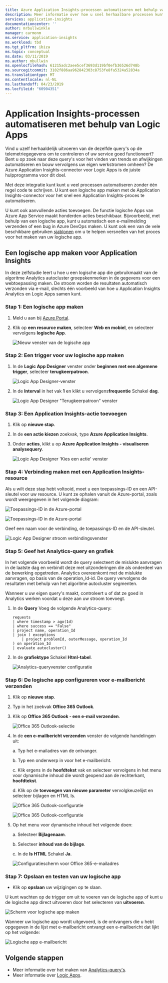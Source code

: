 ```yaml
---
title: Azure Application Insights-processen automatiseren met behulp van Logic Apps.
description: Meer informatie over hoe u snel herhaalbare processen kunt automatiseren door de Application Insights-connector toe te voegen aan uw logische app.
services: application-insights
documentationcenter: ''
author: mrbullwinkle
manager: carmonm
ms.service: application-insights
ms.workload: tbd
ms.tgt_pltfrm: ibiza
ms.topic: conceptual
ms.date: 03/11/2019
ms.author: mbullwin
ms.openlocfilehash: 61215adc2aee5cef3693d119bf0efb36526d748b
ms.sourcegitcommit: 3102f886aa962842303c8753fe8fa5324a52834a
ms.translationtype: MT
ms.contentlocale: nl-NL
ms.lasthandoff: 04/23/2019
ms.locfileid: "60904351"
---
```

# <a name="automate-application-insights-processes-by-using-logic-apps"></a>Application Insights-processen automatiseren met behulp van Logic Apps

Vind u uzelf herhaaldelijk uitvoeren van de dezelfde query's op de telemetriegegevens om te controleren of uw service goed functioneert? Bent u op zoek naar deze query's voor het vinden van trends en afwijkingen automatiseren en bouw vervolgens uw eigen werkstromen omheen? De Azure Application Insights-connector voor Logic Apps is de juiste hulpprogramma voor dit doel.

Met deze integratie kunt kunt u veel processen automatiseren zonder één regel code te schrijven. U kunt een logische app maken met de Application Insights-connector voor het snel een Application Insights-proces te automatiseren. 

U kunt ook aanvullende acties toevoegen. De functie logische Apps van Azure App Service maakt honderden acties beschikbaar. Bijvoorbeeld, met behulp van een logische app, kunt u automatisch een e-mailmelding verzenden of een bug in Azure DevOps maken. U kunt ook een van de vele beschikbare gebruiken [sjablonen](https://docs.microsoft.com/azure/logic-apps/logic-apps-use-logic-app-templates) om u te helpen versnellen van het proces voor het maken van uw logische app. 

## <a name="create-a-logic-app-for-application-insights"></a>Een logische app maken voor Application Insights

In deze zelfstudie leert u hoe u een logische app die gebruikmaakt van de algoritme Analytics autocluster groepskenmerken in de gegevens voor een webtoepassing maken. De stroom worden de resultaten automatisch verzonden via e-mail, slechts één voorbeeld van hoe u Application Insights Analytics en Logic Apps samen kunt. 

### <a name="step-1-create-a-logic-app"></a>Stap 1: Een logische app maken
1. Meld u aan bij [Azure Portal](https://portal.azure.com).
1. Klik op **een resource maken**, selecteer **Web en mobiel**, en selecteer vervolgens **logische App**.

    ![Nieuw venster van de logische app](./media/automate-with-logic-apps/1createlogicapp.png)

### <a name="step-2-create-a-trigger-for-your-logic-app"></a>Stap 2: Een trigger voor uw logische app maken
1. In de **Logic App Designer** venster onder **beginnen met een algemene trigger**, selecteer **terugkeerpatroon**.

    ![Logic App Designer-venster](./media/automate-with-logic-apps/2logicappdesigner.png)

1. In de **Interval** in het vak **1** en klikt u vervolgens**frequentie** Schakel **dag**.

    ![Logic App Designer "Terugkeerpatroon" venster](./media/automate-with-logic-apps/3recurrence.png)

### <a name="step-3-add-an-application-insights-action"></a>Stap 3: Een Application Insights-actie toevoegen
1. Klik op **nieuwe stap**.

1. In de **een actie kiezen** zoekvak, type **Azure Application Insights**.

1. Onder **acties**, klikt u op **Azure Application Insights - visualiseren analysequery**.

    ![Logic App Designer 'Kies een actie' venster](./media/automate-with-logic-apps/4visualize.png)

### <a name="step-4-connect-to-an-application-insights-resource"></a>Stap 4: Verbinding maken met een Application Insights-resource

Als u wilt deze stap hebt voltooid, moet u een toepassings-ID en een API-sleutel voor uw resource. U kunt ze ophalen vanuit de Azure-portal, zoals wordt weergegeven in het volgende diagram:

![Toepassings-ID in de Azure-portal](./media/automate-with-logic-apps/5apiaccess.png)

![Toepassings-ID in de Azure-portal](./media/automate-with-logic-apps/6apikey.png)

Geef een naam voor de verbinding, de toepassings-ID en de API-sleutel.

![Logic App Designer stroom verbindingsvenster](./media/automate-with-logic-apps/7connection.png)

### <a name="step-5-specify-the-analytics-query-and-chart-type"></a>Stap 5: Geef het Analytics-query en grafiek
In het volgende voorbeeld wordt de query selecteert de mislukte aanvragen in de laatste dag en verbindt deze met uitzonderingen die als onderdeel van de bewerking opgetreden. Analytics overeenkomt met de mislukte aanvragen, op basis van de operation_Id-id. De query vervolgens de resultaten met behulp van het algoritme autocluster segmenten. 

Wanneer u uw eigen query's maakt, controleert u of dat ze goed in Analytics werken voordat u deze aan uw stroom toevoegt.

1. In de **Query** Voeg de volgende Analytics-query:

    ```
    requests
    | where timestamp > ago(1d)
    | where success == "False"
    | project name, operation_Id
    | join ( exceptions
        | project problemId, outerMessage, operation_Id
    ) on operation_Id
    | evaluate autocluster()
    ```

1. In de **grafiektype** Schakel **Html-tabel**.

    ![Analytics-queryvenster configuratie](./media/automate-with-logic-apps/8query.png)

### <a name="step-6-configure-the-logic-app-to-send-email"></a>Stap 6: De logische app configureren voor e-mailbericht verzenden

1. Klik op **nieuwe stap**.

1. Typ in het zoekvak **Office 365 Outlook**.

1. Klik op **Office 365 Outlook - een e-mail verzenden**.

    ![Office 365 Outlook-selectie](./media/automate-with-logic-apps/9sendemail.png)

1. In de **een e-mailbericht verzenden** venster de volgende handelingen uit:

   a. Typ het e-mailadres van de ontvanger.

   b. Typ een onderwerp in voor het e-mailbericht.

   c. Klik ergens in de **hoofdtekst** vak en selecteer vervolgens in het menu voor dynamische inhoud die wordt geopend aan de rechterkant, **hoofdtekst**.
    
   d. Klik op de **toevoegen van nieuwe parameter** vervolgkeuzelijst en selecteer bijlagen en HTML Is.

      ![Office 365 Outlook-configuratie](./media/automate-with-logic-apps/10emailbody.png)

      ![Office 365 Outlook-configuratie](./media/automate-with-logic-apps/11emailparameter.png)

1. Op het menu voor dynamische inhoud het volgende doen:

    a. Selecteer **Bijlagenaam**.

    b. Selecteer **inhoud van de bijlage**.
    
    c. In de **Is HTML** Schakel **Ja**.

      ![Configuratiescherm voor Office 365-e-mailadres](./media/automate-with-logic-apps/12emailattachment.png)

### <a name="step-7-save-and-test-your-logic-app"></a>Stap 7: Opslaan en testen van uw logische app
* Klik op **opslaan** uw wijzigingen op te slaan.

U kunt wachten op de trigger om uit te voeren van de logische app of kunt u de logische app direct uitvoeren door het selecteren van **uitvoeren**.

![Scherm voor logische app maken](./media/automate-with-logic-apps/13save.png)

Wanneer uw logische app wordt uitgevoerd, is de ontvangers die u hebt opgegeven in de lijst met e-mailbericht ontvangt een e-mailbericht dat lijkt op het volgende:

![Logische app e-mailbericht](./media/automate-with-logic-apps/flow9.png)

## <a name="next-steps"></a>Volgende stappen

- Meer informatie over het maken van [Analytics-query's](../../azure-monitor/log-query/get-started-queries.md).
- Meer informatie over [Logic Apps](https://docs.microsoft.com/azure/logic-apps/logic-apps-what-are-logic-apps).



<!--Link references-->





